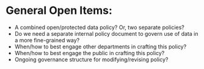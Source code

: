 # General Open Items:

* A combined open/protected data policy? Or, two separate policies?
* Do we need a separate internal policy document to govern use of data in a more fine-grained way?
* When/how to best engage other departments in crafting this policy?
* When/how to best engage the public in crafting this policy?
* Ongoing governance structure for modifying/revising policy?
